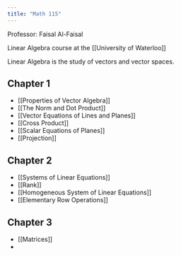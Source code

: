 ```yaml
---
title: "Math 115"
---
```


Professor: Faisal Al-Faisal

Linear Algebra course at the [[University of Waterloo]] 

Linear Algebra is the study of vectors and vector spaces. 
## Chapter 1

- [[Properties of Vector Algebra]]
- [[The Norm and Dot Product]]
- [[Vector Equations of Lines and Planes]]
- [[Cross Product]]
- [[Scalar Equations of Planes]]
- [[Projection]]

## Chapter 2

- [[Systems of Linear Equations]]
- [[Rank]]
- [[Homogeneous System of Linear Equations]]
- [[Elementary Row Operations]]

## Chapter 3

- [[Matrices]]
- 
